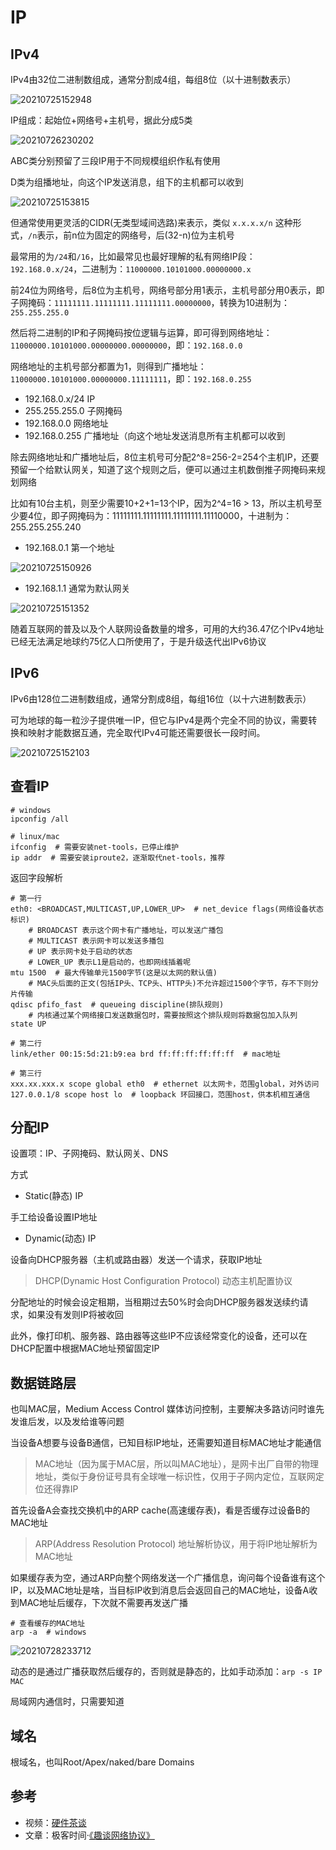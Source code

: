 # IP

## IPv4

IPv4由32位二进制数组成，通常分割成4组，每组8位（以十进制数表示）

![20210725152948](http://image.zuoright.com/20210725152948.png)

IP组成：起始位+网络号+主机号，据此分成5类

![20210726230202](http://image.zuoright.com/20210726230202.png)

ABC类分别预留了三段IP用于不同规模组织作私有使用

D类为组播地址，向这个IP发送消息，组下的主机都可以收到

![20210725153815](http://image.zuoright.com/20210725153815.png)

但通常使用更灵活的CIDR(无类型域间选路)来表示，类似 `x.x.x.x/n` 这种形式，`/n`表示，前n位为固定的网络号，后(32-n)位为主机号

最常用的为`/24`和`/16`，比如最常见也最好理解的私有网络IP段：`192.168.0.x/24`，二进制为：`11000000.10101000.00000000.x`

前24位为网络号，后8位为主机号，网络号部分用1表示，主机号部分用0表示，即子网掩码：`11111111.11111111.11111111.00000000`，转换为10进制为：`255.255.255.0`

然后将二进制的IP和子网掩码按位逻辑与运算，即可得到网络地址：`11000000.10101000.00000000.00000000`，即：`192.168.0.0`

网络地址的主机号部分都置为1，则得到广播地址：`11000000.10101000.00000000.11111111`，即：`192.168.0.255`

- 192.168.0.x/24 IP
- 255.255.255.0 子网掩码
- 192.168.0.0 网络地址
- 192.168.0.255 广播地址（向这个地址发送消息所有主机都可以收到

除去网络地址和广播地址后，8位主机号可分配2^8=256-2=254个主机IP，还要预留一个给默认网关，知道了这个规则之后，便可以通过主机数倒推子网掩码来规划网络

比如有10台主机，则至少需要10+2+1=13个IP，因为2^4=16 > 13，所以主机号至少要4位，即子网掩码为：11111111.11111111.11111111.11110000，十进制为：255.255.255.240

- 192.168.0.1 第一个地址

![20210725150926](http://image.zuoright.com/20210725150926.png)

- 192.168.1.1 通常为默认网关

![20210725151352](http://image.zuoright.com/20210725151352.png)

随着互联网的普及以及个人联网设备数量的增多，可用的大约36.47亿个IPv4地址已经无法满足地球约75亿人口所使用了，于是升级迭代出IPv6协议

## IPv6

IPv6由128位二进制数组成，通常分割成8组，每组16位（以十六进制数表示）

可为地球的每一粒沙子提供唯一IP，但它与IPv4是两个完全不同的协议，需要转换和映射才能数据互通，完全取代IPv4可能还需要很长一段时间。

![20210725152103](http://image.zuoright.com/20210725152103.png)

## 查看IP

```shell
# windows
ipconfig /all

# linux/mac
ifconfig  # 需要安装net-tools，已停止维护
ip addr  # 需要安装iproute2，逐渐取代net-tools，推荐
```

返回字段解析

```shell
# 第一行
eth0: <BROADCAST,MULTICAST,UP,LOWER_UP>  # net_device flags(网络设备状态标识)
    # BROADCAST 表示这个网卡有广播地址，可以发送广播包
    # MULTICAST 表示网卡可以发送多播包
    # UP 表示网卡处于启动的状态
    # LOWER_UP 表示L1是启动的，也即网线插着呢
mtu 1500  # 最大传输单元1500字节(这是以太网的默认值)
    # MAC头后面的正文(包括IP头、TCP头、HTTP头)不允许超过1500个字节，存不下则分片传输
qdisc pfifo_fast  # queueing discipline(排队规则)
    # 内核通过某个网络接口发送数据包时，需要按照这个排队规则将数据包加入队列
state UP

# 第二行
link/ether 00:15:5d:21:b9:ea brd ff:ff:ff:ff:ff:ff  # mac地址

# 第三行
xxx.xx.xxx.x scope global eth0  # ethernet 以太网卡，范围global，对外访问
127.0.0.1/8 scope host lo  # loopback 环回接口，范围host，供本机相互通信
```

## 分配IP

设置项：IP、子网掩码、默认网关、DNS

方式

- Static(静态) IP

手工给设备设置IP地址

- Dynamic(动态) IP

设备向DHCP服务器（主机或路由器）发送一个请求，获取IP地址

> DHCP(Dynamic Host Configuration Protocol) 动态主机配置协议

分配地址的时候会设定租期，当租期过去50%时会向DHCP服务器发送续约请求，如果没有发则IP将被收回

此外，像打印机、服务器、路由器等这些IP不应该经常变化的设备，还可以在DHCP配置中根据MAC地址预留固定IP

## 数据链路层

也叫MAC层，Medium Access Control 媒体访问控制，主要解决多路访问时谁先发谁后发，以及发给谁等问题

当设备A想要与设备B通信，已知目标IP地址，还需要知道目标MAC地址才能通信

> MAC地址（因为属于MAC层，所以叫MAC地址），是网卡出厂自带的物理地址，类似于身份证号具有全球唯一标识性，仅用于子网内定位，互联网定位还得靠IP

首先设备A会查找交换机中的ARP cache(高速缓存表)，看是否缓存过设备B的MAC地址

> ARP(Address Resolution Protocol) 地址解析协议，用于将IP地址解析为MAC地址

如果缓存表为空，通过ARP向整个网络发送一个广播信息，询问每个设备谁有这个IP，以及MAC地址是啥，当目标IP收到消息后会返回自己的MAC地址，设备A收到MAC地址后缓存，下次就不需要再发送广播

```shell
# 查看缓存的MAC地址
arp -a  # windows
```

![20210728233712](https://i.loli.net/2021/07/28/LHSfZKazPWt7NmU.png)

动态的是通过广播获取然后缓存的，否则就是静态的，比如手动添加：`arp -s IP MAC`



局域网内通信时，只需要知道

## 域名

根域名，也叫Root/Apex/naked/bare Domains

## 参考

- 视频：[硬件茶谈](https://www.bilibili.com/video/BV1DD4y127r4)
- 文章：极客时间·[《趣谈网络协议》](https://time.geekbang.org/column/intro/100007101)

